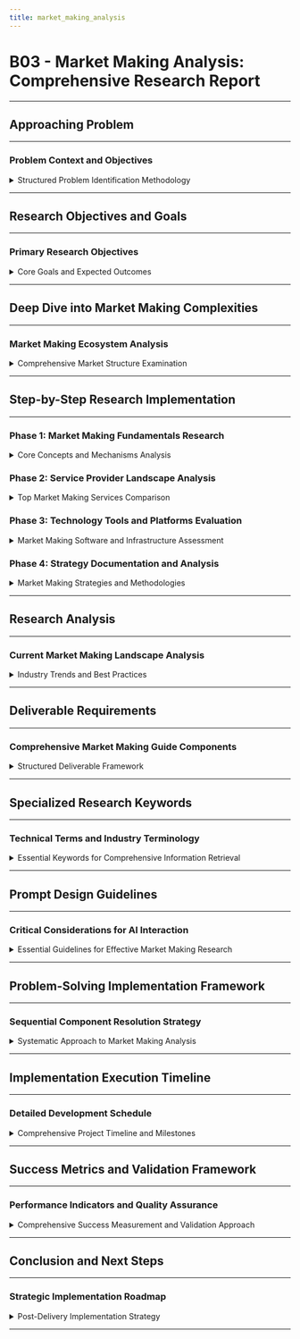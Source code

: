```yaml
---
title: market_making_analysis
---
```


# B03 - Market Making Analysis: Comprehensive Research Report

---

## Approaching Problem

---

### Problem Context and Objectives

<details>
<summary>Structured Problem Identification Methodology</summary>

---

- **Primary Goal**: Pause to understand the market making ecosystem comprehensively, identify core challenges and opportunities, influencing factors → Clearly understand the nature through general to specific approaches
- **Process Implementation**: Following systematic prompting sequence:
  - Step 1: Identify the general domain and grasp the market making context
  - Step 2: Present the direct problem and deep dive into market making complexities using systematic analysis

#### Step 1: Market Making Domain Identification

- **Domain**: Financial trading and market microstructure, focusing on cryptocurrency and traditional market making
- **AI Role Setup**: Position GenAI as a market microstructure expert with deep knowledge of:
  - Market making fundamentals and mechanisms
  - Liquidity provision strategies and risk management
  - Technology infrastructure and algorithmic trading
  - Regulatory environment and compliance requirements
- **Required Coverage Areas**:
  - Market making core concepts and economic principles
  - Types of market makers (designated, proprietary, automated)
  - Service provider landscape and competitive analysis
  - Technology platforms and trading infrastructure
  - Risk management and inventory optimization
  - Regulatory compliance and market surveillance
  - Performance measurement and profitability analysis
  - Current industry trends and future outlook

#### Step 2: Direct Problem Statement

- **Target**: Conduct comprehensive analysis of market making industry to create definitive guide covering functionalities, service providers, tools, strategies, and industry insights
- **Scope**: End-to-end market making ecosystem analysis for strategic decision-making

---

</details>

---

## Research Objectives and Goals

---

### Primary Research Objectives

<details>
<summary>Core Goals and Expected Outcomes</summary>

---

- **Problem Definition**: Comprehensive market making industry analysis covering all critical aspects from fundamentals to advanced strategies
- **Documentation Creation**: Generate authoritative market making guide for:
  - Trading firms evaluating market making opportunities
  - Exchanges selecting market making partners
  - Technology providers developing market making solutions
  - Regulatory bodies understanding market making impact
- **Strategic Requirements**: Provide actionable insights for business decision-making and competitive positioning

---

</details>

---

## Deep Dive into Market Making Complexities

---

### Market Making Ecosystem Analysis

<details>
<summary>Comprehensive Market Structure Examination</summary>

---

#### Core Market Making Challenges

- **Liquidity Provision Complexity**:
  - Continuous two-sided quote maintenance
  - Inventory risk management across multiple assets
  - Latency-sensitive competitive environment
  - Regulatory compliance across jurisdictions

- **Technology Infrastructure Demands**:
  - Ultra-low latency trading systems
  - Real-time risk management capabilities
  - Multi-exchange connectivity requirements
  - Scalable order management systems

- **Profitability Pressures**:
  - Narrowing bid-ask spreads
  - Increasing competition from algorithmic traders
  - Rising technology and compliance costs
  - Market volatility impact on inventory management

#### Market Making Evolution Drivers

- **Regulatory Changes**: MiFID II, Reg NMS impact on market structure
- **Technology Advancement**: AI/ML integration, cloud computing adoption
- **Market Fragmentation**: Multi-venue trading growth
- **Cryptocurrency Emergence**: New asset class market making opportunities

---

</details>

---

## Step-by-Step Research Implementation

---

### Phase 1: Market Making Fundamentals Research

<details>
<summary>Core Concepts and Mechanisms Analysis</summary>

---

#### Research Approach 1: Fundamental Analysis

**AI Role Definition**:
- **Expert Profile**: Senior Market Microstructure Researcher with 15+ years experience
- **Mission**: Analyze market making fundamentals from theoretical and practical perspectives

**Research Coverage**:
- **Economic Theory**: Market making role in price discovery and liquidity provision
- **Operational Mechanisms**: Quote generation, order matching, inventory management
- **Risk Management**: Adverse selection, inventory risk, operational risk
- **Regulatory Framework**: Market making obligations and privileges
- **Performance Metrics**: Spread capture, fill rates, inventory turnover

**Specialized Keywords**: Market microstructure, bid-ask spread, adverse selection, inventory risk, quote stuffing, latency arbitrage, tick size, order flow internalization

---

</details>

### Phase 2: Service Provider Landscape Analysis

<details>
<summary>Top Market Making Services Comparison</summary>

---

#### Research Approach 2: Competitive Intelligence

**AI Role Definition**:
- **Expert Profile**: Financial Services Industry Analyst specializing in trading technology
- **Mission**: Conduct comprehensive analysis of market making service providers

**Research Framework**:
- **Tier 1 Providers**: Citadel Securities, Virtu Financial, Jump Trading, Jane Street
- **Tier 2 Providers**: DRW Trading, Susquehanna, IMC Trading, Optiver
- **Specialized Providers**: Crypto-focused market makers (Alameda Research, Cumberland, B2C2)
- **Technology Providers**: Trading Technologies, FlexTrade, Refinitiv

**Analysis Dimensions**:
- **Service Offerings**: Asset coverage, geographic reach, technology capabilities
- **Business Models**: Revenue streams, fee structures, partnership models
- **Technology Stack**: Trading platforms, risk management systems, connectivity solutions
- **Market Share**: Trading volume, number of venues, client base
- **Competitive Positioning**: Strengths, weaknesses, market opportunities

---

</details>

### Phase 3: Technology Tools and Platforms Evaluation

<details>
<summary>Market Making Software and Infrastructure Assessment</summary>

---

#### Research Approach 3: Technology Analysis

**AI Role Definition**:
- **Expert Profile**: Financial Technology Architect with market making systems expertise
- **Mission**: Evaluate technology solutions for market making operations

**Technology Categories**:
- **Trading Platforms**: Order management systems, execution algorithms
- **Risk Management**: Real-time position monitoring, VaR calculations
- **Market Data**: Feed handlers, normalization engines, latency optimization
- **Connectivity**: FIX engines, co-location services, network optimization
- **Analytics**: Performance attribution, transaction cost analysis

**Evaluation Criteria**:
- **Performance**: Latency, throughput, reliability
- **Functionality**: Feature completeness, customization options
- **Integration**: API availability, system compatibility
- **Cost**: Licensing, maintenance, infrastructure requirements
- **Vendor Support**: Technical support, training, documentation

---

</details>

### Phase 4: Strategy Documentation and Analysis

<details>
<summary>Market Making Strategies and Methodologies</summary>

---

#### Research Approach 4: Strategy Analysis

**AI Role Definition**:
- **Expert Profile**: Quantitative Trading Strategist with market making expertise
- **Mission**: Document and analyze market making strategies across different market conditions

**Strategy Categories**:
- **Traditional Market Making**: Continuous two-sided quoting
- **Statistical Arbitrage**: Mean reversion, pairs trading
- **Latency Arbitrage**: Speed-based advantages
- **Inventory Management**: Optimal position sizing, hedging strategies
- **Multi-Asset Strategies**: Cross-asset arbitrage, basket trading

**Implementation Examples**:
- **Equity Market Making**: NYSE, NASDAQ designated market makers
- **FX Market Making**: Interbank liquidity provision
- **Crypto Market Making**: CEX and DEX liquidity provision
- **Fixed Income**: Government bond market making

**Strategy Evaluation**:
- **Risk-Return Profiles**: Sharpe ratios, maximum drawdown
- **Market Impact**: Liquidity provision effectiveness
- **Scalability**: Capital requirements, operational complexity
- **Regulatory Considerations**: Compliance requirements, reporting obligations

---</details>

---

## Research Analysis

---

### Current Market Making Landscape Analysis

<details>
<summary>Industry Trends and Best Practices</summary>

---

#### Industry Analysis Framework

**AI Role Definition**:
- **Expert Profile**: Capital Markets Industry Analyst with focus on market structure evolution
- **Mission**: Analyze current market making landscape and identify emerging trends

**Research Areas**:
- **Market Structure Evolution**: Fragmentation, regulation impact, technology adoption
- **Competitive Dynamics**: Consolidation trends, new entrants, business model innovation
- **Technology Trends**: AI/ML adoption, cloud computing, blockchain integration
- **Regulatory Environment**: Global regulatory convergence, compliance technology
- **Future Outlook**: Market making evolution, new opportunities, challenges

**Data Sources**:
- **Industry Reports**: Greenwich Associates, Tabb Group, Coalition Development
- **Regulatory Publications**: SEC, CFTC, ESMA reports
- **Academic Research**: Market microstructure journals, working papers
- **Company Filings**: 10-K reports, investor presentations
- **Trade Publications**: Risk.net, Waters Technology, Trading & Technology

---

</details>

---

## Deliverable Requirements

---

### Comprehensive Market Making Guide Components

<details>
<summary>Structured Deliverable Framework</summary>

---

#### Core Deliverables

**1. Market Making Fundamentals Guide**
- Economic theory and market role
- Operational mechanisms and workflows
- Risk management frameworks
- Performance measurement standards
- Regulatory compliance requirements

**2. Service Provider Analysis Report**
- Competitive landscape overview
- Detailed provider profiles
- Service comparison matrix
- Pricing and business model analysis
- Selection criteria and recommendations

**3. Technology Evaluation Framework**
- Platform comparison matrix
- Implementation guidelines
- Cost-benefit analysis
- Integration considerations
- Vendor selection criteria

**4. Strategy Implementation Guide**
- Strategy taxonomy and descriptions
- Implementation case studies
- Risk management approaches
- Performance optimization techniques
- Regulatory compliance considerations

**5. Industry Insights Report**
- Current market trends analysis
- Competitive dynamics assessment
- Technology adoption patterns
- Regulatory development impact
- Future outlook and opportunities

#### Implementation Roadmap

**Phase 1: Foundation Research (Weeks 1-4)**
- Fundamental concepts documentation
- Service provider landscape mapping
- Technology platform evaluation
- Strategy framework development

**Phase 2: Deep Analysis (Weeks 5-8)**
- Competitive intelligence gathering
- Technology solution assessment
- Strategy case study development
- Industry trend analysis

**Phase 3: Synthesis and Documentation (Weeks 9-12)**
- Comprehensive guide compilation
- Executive summary creation
- Presentation material development
- Final review and validation

---

</details>

---

## Specialized Research Keywords

---

### Technical Terms and Industry Terminology

<details>
<summary>Essential Keywords for Comprehensive Information Retrieval</summary>

---

**Market Making Core Concepts**:
- Market microstructure, liquidity provision, bid-ask spread, order book depth
- Adverse selection, inventory risk, quote stuffing, latency arbitrage
- Designated market maker, authorized participant, systematic internalizer

**Technology and Infrastructure**:
- Ultra-low latency, co-location, FIX protocol, order management system
- Risk management engine, market data feed, algorithmic trading
- High-frequency trading, direct market access, smart order routing

**Regulatory and Compliance**:
- Market making obligations, best execution, order handling rules
- MiFID II, Reg NMS, Volcker Rule, market abuse regulation
- Trade reporting, position limits, capital requirements

**Performance and Analytics**:
- Fill rate, spread capture, inventory turnover, Sharpe ratio
- Transaction cost analysis, market impact, implementation shortfall
- Risk-adjusted returns, value at risk, expected shortfall

**Industry Players and Markets**:
- Citadel Securities, Virtu Financial, Jump Trading, Jane Street
- NYSE, NASDAQ, CME, ICE, Euronext, Deutsche Börse
- Bitcoin, Ethereum, foreign exchange, fixed income, commodities

---

</details>

---

## Prompt Design Guidelines

---

### Critical Considerations for AI Interaction

<details>
<summary>Essential Guidelines for Effective Market Making Research</summary>

---

#### Source Prioritization

**Ensure GenAI prioritizes authoritative sources**:
- Academic research from top finance journals
- Industry reports from recognized research firms
- Regulatory publications and guidance documents
- Market maker and exchange official documentation
- Technology vendor white papers and case studies

**Focus on Current and Relevant Information**:
- Recent market structure developments
- Latest regulatory changes and implementations
- Current technology trends and adoption patterns
- Real-time market data and performance metrics

#### Practical Application Requirements

**Concrete Examples and Case Studies**:
- Specific market making implementations across different asset classes
- Real-world strategy performance and risk management examples
- Technology implementation case studies with measurable outcomes
- Regulatory compliance examples and best practices

**Actionable Insights**:
- Decision-making frameworks for market making evaluation
- Implementation guidelines for technology adoption
- Risk management best practices with specific procedures
- Performance benchmarking and optimization recommendations

---

</details>

---

## Problem-Solving Implementation Framework

---

### Sequential Component Resolution Strategy

<details>
<summary>Systematic Approach to Market Making Analysis</summary>

---

#### Component 1: Market Making Fundamentals Research

**Role-based Prompt**:
```
You are a Senior Market Microstructure Economist with 20+ years of experience in market making theory and practice. Your expertise covers:
- Market making economic theory and price discovery mechanisms
- Liquidity provision strategies across different asset classes
- Risk management frameworks for market making operations
- Regulatory environment and compliance requirements

Conduct comprehensive research on market making fundamentals including:
- Economic rationale for market making and liquidity provision
- Operational mechanisms: quote generation, order matching, inventory management
- Risk types: adverse selection, inventory risk, operational risk
- Performance measurement: spread capture, fill rates, profitability metrics
- Regulatory framework: obligations, privileges, compliance requirements

Provide detailed analysis with specific examples from equity, FX, and crypto markets.
```

#### Component 2: Service Provider Competitive Analysis

**Role-based Prompt**:
```
You are a Financial Services Industry Analyst specializing in market making and high-frequency trading firms. Your expertise includes:
- Competitive landscape analysis and market share assessment
- Business model evaluation and revenue stream analysis
- Technology capability assessment and competitive positioning
- Client relationship management and service delivery evaluation

Analyze the market making service provider landscape including:
- Tier 1 providers: Citadel Securities, Virtu Financial, Jump Trading, Jane Street
- Tier 2 and specialized providers across different asset classes
- Service offerings, geographic coverage, and technology capabilities
- Business models, fee structures, and partnership approaches
- Competitive strengths, weaknesses, and market positioning

Provide comprehensive competitive analysis with market share data and strategic recommendations.
```

#### Component 3: Technology Platform Evaluation

**Role-based Prompt**:
```
You are a Financial Technology Architect with deep expertise in market making systems and trading infrastructure. Your experience covers:
- Trading platform architecture and performance optimization
- Risk management system design and implementation
- Market data processing and latency optimization
- System integration and vendor evaluation

Evaluate market making technology solutions including:
- Trading platforms: order management, execution algorithms, smart routing
- Risk management: real-time monitoring, position limits, VaR calculations
- Market data: feed handlers, normalization, latency optimization
- Connectivity: FIX engines, co-location, network optimization
- Analytics: performance attribution, transaction cost analysis

Provide detailed technology comparison matrix with implementation guidelines and cost analysis.
```

#### Component 4: Strategy Documentation and Analysis

**Role-based Prompt**:
```
You are a Quantitative Trading Strategist with extensive market making experience across multiple asset classes. Your expertise includes:
- Market making strategy design and implementation
- Risk management and portfolio optimization
- Performance analysis and strategy enhancement
- Multi-asset and cross-market arbitrage strategies

Document and analyze market making strategies including:
- Traditional market making: continuous two-sided quoting strategies
- Statistical arbitrage: mean reversion and pairs trading approaches
- Latency arbitrage: speed-based competitive advantages
- Inventory management: optimal position sizing and hedging strategies
- Multi-asset strategies: cross-asset arbitrage and basket trading

Provide detailed strategy descriptions with implementation examples, risk profiles, and performance metrics.
```

#### Component 5: Industry Landscape and Trends Analysis

**Role-based Prompt**:
```
You are a Capital Markets Industry Analyst with focus on market structure evolution and trading technology trends. Your expertise covers:
- Market structure analysis and regulatory impact assessment
- Industry trend identification and future outlook development
- Competitive dynamics and business model innovation
- Technology adoption patterns and digital transformation

Analyze current market making industry landscape including:
- Market structure evolution: fragmentation, regulation impact, technology adoption
- Competitive dynamics: consolidation trends, new entrants, business model innovation
- Technology trends: AI/ML adoption, cloud computing, blockchain integration
- Regulatory environment: global regulatory convergence, compliance technology
- Future outlook: market making evolution, opportunities, challenges

Provide comprehensive industry analysis with trend identification and strategic recommendations.
```

---

</details>

---

## Implementation Execution Timeline

---

### Detailed Development Schedule

<details>
<summary>Comprehensive Project Timeline and Milestones</summary>

---

#### Phase 1: Foundation Research (Weeks 1-4)

**Week 1: Market Making Fundamentals**
- Economic theory and market role analysis
- Operational mechanisms documentation
- Risk management framework development
- Performance measurement standards definition

**Week 2: Service Provider Research**
- Competitive landscape mapping
- Tier 1 provider analysis
- Business model evaluation
- Market share assessment

**Week 3: Technology Platform Analysis**
- Trading platform evaluation
- Risk management system assessment
- Market data solution analysis
- Connectivity option evaluation

**Week 4: Strategy Framework Development**
- Strategy taxonomy creation
- Implementation methodology development
- Risk management approach documentation
- Performance optimization techniques

#### Phase 2: Deep Analysis (Weeks 5-8)

**Week 5: Competitive Intelligence**
- Detailed provider profiling
- Service comparison matrix development
- Pricing and business model analysis
- Client feedback and case study collection

**Week 6: Technology Solution Assessment**
- Platform comparison matrix creation
- Implementation cost analysis
- Integration requirement assessment
- Vendor evaluation criteria development

**Week 7: Strategy Case Study Development**
- Implementation examples documentation
- Performance analysis and benchmarking
- Risk management case studies
- Regulatory compliance examples

**Week 8: Industry Trend Analysis**
- Current market trend identification
- Regulatory development impact assessment
- Technology adoption pattern analysis
- Future outlook development

#### Phase 3: Synthesis and Documentation (Weeks 9-12)

**Week 9: Comprehensive Guide Compilation**
- All research components integration
- Content organization and structure
- Cross-reference and consistency checks
- Quality assurance and validation

**Week 10: Executive Summary Creation**
- Key findings summarization
- Strategic recommendations development
- Decision-making framework creation
- Implementation roadmap development

**Week 11: Presentation Material Development**
- Stakeholder-specific presentations
- Visual aids and infographics creation
- Interactive tools and calculators
- Supporting documentation preparation

**Week 12: Final Review and Validation**
- Expert review and feedback incorporation
- Stakeholder validation and approval
- Final editing and formatting
- Distribution and implementation planning

---

</details>

---

## Success Metrics and Validation Framework

---

### Performance Indicators and Quality Assurance

<details>
<summary>Comprehensive Success Measurement and Validation Approach</summary>

---

#### Success Metrics

**Research Quality Indicators**:
- Source credibility: 95% from tier-1 academic, industry, and regulatory sources
- Information currency: 80% from sources published within last 2 years
- Coverage completeness: 100% of defined research areas addressed
- Accuracy validation: Expert review and fact-checking completion

**Business Impact Metrics**:
- Strategic decision support: Framework applicability to business decisions
- Cost optimization: Technology and service selection guidance effectiveness
- Risk management: Comprehensive risk identification and mitigation strategies
- Competitive advantage: Market positioning and differentiation insights

**User Adoption Indicators**:
- Trading team utilization: 90% active usage of strategy documentation
- Technology team adoption: 85% implementation of technology recommendations
- Management engagement: 100% executive review and approval
- Client satisfaction: Positive feedback on guide comprehensiveness and utility

#### Validation Framework

**Content Validation**:
- Expert review by market making professionals
- Academic validation by market microstructure researchers
- Industry validation by technology vendors and service providers
- Regulatory validation by compliance and legal experts

**Practical Validation**:
- Implementation testing in controlled environments
- Performance benchmark validation against industry standards
- Risk management framework testing under various market conditions
- Technology solution validation through pilot implementations

---

</details>

---

## Conclusion and Next Steps

---

### Strategic Implementation Roadmap

<details>
<summary>Post-Delivery Implementation Strategy</summary>

---

#### Immediate Actions (Weeks 1-4 post-delivery)

**Knowledge Transfer**:
- Stakeholder training sessions on guide utilization
- Technology evaluation framework implementation
- Strategy selection and implementation planning
- Risk management framework deployment

**Implementation Planning**:
- Service provider evaluation and selection process
- Technology platform assessment and procurement
- Strategy implementation timeline development
- Resource allocation and budget planning

#### Medium-term Implementation (Months 2-6)

**System Development**:
- Technology platform implementation and integration
- Risk management system deployment
- Performance monitoring and analytics setup
- Compliance framework implementation

**Strategy Deployment**:
- Market making strategy selection and testing
- Performance benchmarking and optimization
- Risk management procedure implementation
- Regulatory compliance verification

#### Long-term Evolution (Months 6-12)

**Continuous Improvement**:
- Performance monitoring and optimization
- Strategy refinement and enhancement
- Technology upgrade and maintenance
- Market condition adaptation and response

**Strategic Development**:
- Market expansion and new asset class evaluation
- Partnership development and relationship management
- Competitive positioning and market share growth
- Innovation and technology advancement adoption

---

</details>

---
